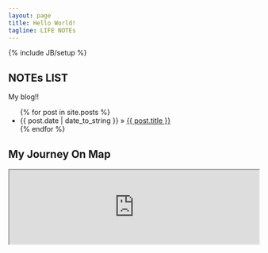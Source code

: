 ```yaml
---
layout: page
title: Hello World!
tagline: LIFE NOTEs
---
```

{% include JB/setup %}

## NOTEs LIST

My blog!!

<ul class="posts">
  {% for post in site.posts %}
    <li><span>{{ post.date | date_to_string }}</span> &raquo; <a href="{{ BASE_PATH }}{{ post.url }}">{{ post.title }}</a></li>
  {% endfor %}
</ul>

## My Journey On Map

<!-- [Tour Tracking on Google Map](https://mapsengine.google.com/map/edit?mid=zw4FUKSEFMDQ.ke6qqKluFO9U) -->

<!-- <iframe src="https://mapsengine.google.com/map/embed?mid=zw4FUKSEFMDQ.ke6qqKluFO9U" width="640" height="480"></iframe> -->

<iframe src="https://mapsengine.google.com/map/embed?mid=zw4FUKSEFMDQ.ke6qqKluFO9U" width="100%"></iframe>
